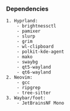 ### Dependencies
    1. Hyprland:
        - brightnessctl
        - pamixer
        - slurp
        - grim
        - wl-clipboard
        - polkit-kde-agent
        - mako
        - swaybg
        - qt5-wayland
        - qt6-wayland
    2. Neovim:
        - gcc
        - ripgrep
        - tree-sitter
    3. Waybar/foot:
        - JetBrainsNF Mono
